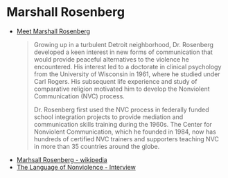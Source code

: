 # Marshall Rosenberg

* [Meet Marshall Rosenberg](https://www.nonviolentcommunication.com/meet_marshall_rosenberg/vision.htm)
  > Growing up in a turbulent Detroit neighborhood, Dr. Rosenberg developed a
  > keen interest in new forms of communication that would provide peaceful
  > alternatives to the violence he encountered. His interest led to a
  > doctorate in clinical psychology from the University of Wisconsin in 1961,
  > where he studied under Carl Rogers. His subsequent life experience and
  > study of comparative religion motivated him to develop the Nonviolent
  > Communication (NVC) process.
  >
  > Dr. Rosenberg first used the NVC process in federally funded school
  > integration projects to provide mediation and communication skills training
  > during the 1960s. The Center for Nonviolent Communication, which he founded
  > in 1984, now has hundreds of certified NVC trainers and supporters teaching
  > NVC in more than 35 countries around the globe.
* [Marhsall Rosenberg - wikipedia](https://en.wikipedia.org/wiki/Marshall_Rosenberg)
* [The Language of Nonviolence - Interview](https://web.archive.org/web/20180417065819/http://www.yesmagazine.org/issues/rx-for-the-earth/837)
